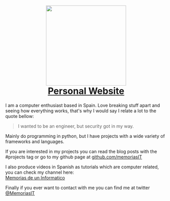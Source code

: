 <h1 align="center">
  <a href="https://memoriasit.github.io/"><img src="https://github.com/memoriasIT/memoriasIT.github.io/blob/master/assets/images/favicon.png" width="250">
  <br>
  Personal Website
  </a>
</h1>



I am a computer enthusiast based in Spain.
Love breaking stuff apart and seeing how everything works, that's why I would say I relate a lot to the quote bellow:

> I wanted to be an engineer, but security got in my way.

Mainly do programming in python, but I have projects with a wide variety of frameworks and languages.  

If you are interested in my projects you can read the blog posts with the #projects tag or go to my github page at [github.com/memoriasIT](http://www.github.com/memoriasIT)

I also produce videos in Spanish as tutorials which are computer related, you can check my channel here:  
[Memorias de un Informatico](https://www.youtube.com/c/MemoriasdeunInformatico)

Finally if you ever want to contact with me you can find me at twitter [@MemoriasIT](http://www.twitter.com/memoriasit)
